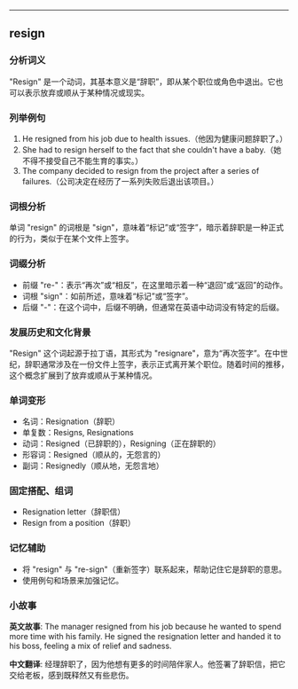 
---------------
## resign
### 分析词义
"Resign" 是一个动词，其基本意义是“辞职”，即从某个职位或角色中退出。它也可以表示放弃或顺从于某种情况或现实。

### 列举例句
1. He resigned from his job due to health issues.（他因为健康问题辞职了。）
2. She had to resign herself to the fact that she couldn't have a baby.（她不得不接受自己不能生育的事实。）
3. The company decided to resign from the project after a series of failures.（公司决定在经历了一系列失败后退出该项目。）

### 词根分析
单词 "resign" 的词根是 "sign"，意味着“标记”或“签字”，暗示着辞职是一种正式的行为，类似于在某个文件上签字。

### 词缀分析
- 前缀 "re-"：表示“再次”或“相反”，在这里暗示着一种“退回”或“返回”的动作。
- 词根 "sign"：如前所述，意味着“标记”或“签字”。
- 后缀 "-"：在这个词中，后缀不明确，但通常在英语中动词没有特定的后缀。

### 发展历史和文化背景
"Resign" 这个词起源于拉丁语，其形式为 "resignare"，意为“再次签字”。在中世纪，辞职通常涉及在一份文件上签字，表示正式离开某个职位。随着时间的推移，这个概念扩展到了放弃或顺从于某种情况。

### 单词变形
- 名词：Resignation（辞职）
- 单复数：Resigns, Resignations
- 动词：Resigned（已辞职的），Resigning（正在辞职的）
- 形容词：Resigned（顺从的，无怨言的）
- 副词：Resignedly（顺从地，无怨言地）

### 固定搭配、组词
- Resignation letter（辞职信）
- Resign from a position（辞职）

### 记忆辅助
- 将 "resign" 与 "re-sign"（重新签字）联系起来，帮助记住它是辞职的意思。
- 使用例句和场景来加强记忆。

### 小故事
**英文故事**:
The manager resigned from his job because he wanted to spend more time with his family. He signed the resignation letter and handed it to his boss, feeling a mix of relief and sadness.

**中文翻译**:
经理辞职了，因为他想有更多的时间陪伴家人。他签署了辞职信，把它交给老板，感到既释然又有些悲伤。

